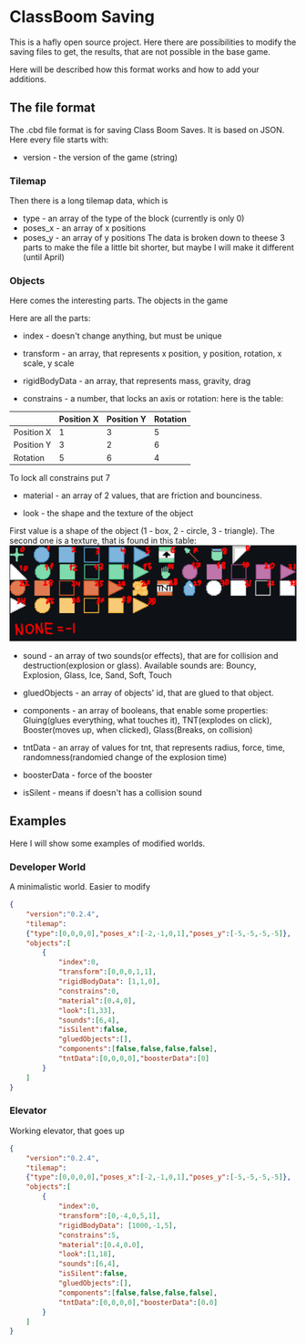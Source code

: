 # ClassBoom Saving
This is a hafly open source project. Here there are possibilities to modify the saving files to get, the results, that are not possible in the base game.

Here will be described how this format works and how to add your additions.
## The file format

The .cbd file format is for saving Class Boom Saves. It is based on JSON. Here every file starts with:
- version - the version of the game (string)

### Tilemap

Then there is a long tilemap data, which is
- type - an array of the type of the block (currently is only 0)
- poses_x - an array of x positions
- poses_y - an array of y positions
The data is broken down to theese 3 parts to make the file a little bit shorter, but maybe I will make it different (until April)

### Objects
Here comes the interesting parts. The objects in the game

Here are all the parts:
- index - doesn't change anything, but must be unique

- transform - an array, that represents x position, y position, rotation, x scale, y scale

- rigidBodyData - an array, that represents mass, gravity, drag

- constrains - a number, that locks an axis or rotation: here is the table:

|              | Position X |  Position Y  | Rotation |
|--------------|------------|--------------|----------|
| Position X   | 1          | 3            | 5        |
| Position Y   | 3          | 2            | 6        | 
| Rotation     | 5          | 6            | 4        |

To lock all constrains put 7

- material - an array of 2 values, that are friction and bounciness.

- look - the shape and the texture of the object

First value is a shape of the object (1 - box, 2 - circle, 3 - triangle). The second one is a texture, that is found in this table:
![Textures](https://raw.githubusercontent.com/R0fael/ClassBoom-Saving/refs/heads/main/resources/textures.png)

- sound - an array of two sounds(or effects), that are for collision and destruction(explosion or glass). Available sounds are: Bouncy, Explosion, Glass, Ice, Sand, Soft, Touch

- gluedObjects - an array of objects' id, that are glued to that object.

- components - an array of booleans, that enable some properties: Gluing(glues everything, what touches it), TNT(explodes on click), Booster(moves up, when clicked), Glass(Breaks, on collision)

- tntData - an array of values for tnt, that represents radius, force, time, randomness(randomied change of the explosion time)

- boosterData - force of the booster

- isSilent - means if doesn't has a collision sound
## Examples

Here I will show some examples of modified worlds.

### Developer World
A minimalistic world. Easier to modify

```json
{
    "version":"0.2.4",
    "tilemap":
    {"type":[0,0,0,0],"poses_x":[-2,-1,0,1],"poses_y":[-5,-5,-5,-5]},
    "objects":[
        {
            "index":0,
            "transform":[0,0,0,1,1],
            "rigidBodyData": [1,1,0],
            "constrains":0,
            "material":[0.4,0],
            "look":[1,33],
            "sounds":[6,4],
            "isSilent":false,
            "gluedObjects":[],
            "components":[false,false,false,false],
            "tntData":[0,0,0,0],"boosterData":[0]
        }    
    ]
}
```

### Elevator
Working elevator, that goes up

```json
{
    "version":"0.2.4",
    "tilemap":
    {"type":[0,0,0,0],"poses_x":[-2,-1,0,1],"poses_y":[-5,-5,-5,-5]},
    "objects":[
        {
            "index":0,
            "transform":[0,-4,0,5,1],
            "rigidBodyData": [1000,-1,5],
            "constrains":5,
            "material":[0.4,0.0],
            "look":[1,18],
            "sounds":[6,4],
            "isSilent":false,
            "gluedObjects":[],
            "components":[false,false,false,false],
            "tntData":[0,0,0,0],"boosterData":[0.0]
        }    
    ]
}
```
